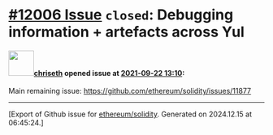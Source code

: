 # [\#12006 Issue](https://github.com/ethereum/solidity/issues/12006) `closed`: Debugging information + artefacts across Yul

#### <img src="https://avatars.githubusercontent.com/u/9073706?v=4" width="50">[chriseth](https://github.com/chriseth) opened issue at [2021-09-22 13:10](https://github.com/ethereum/solidity/issues/12006):

Main remaining issue: https://github.com/ethereum/solidity/issues/11877




-------------------------------------------------------------------------------



[Export of Github issue for [ethereum/solidity](https://github.com/ethereum/solidity). Generated on 2024.12.15 at 06:45:24.]
